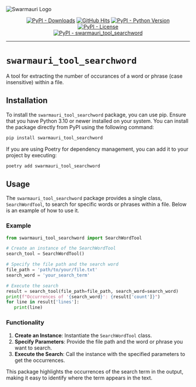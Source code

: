 <picture>
  <source media="(prefers-color-scheme: dark)"  srcset="https://res.cloudinary.com/dryedzrlo/image/upload/v1757724629/swarmauri_brand_frag_light_mg8cmd.png">
  <source media="(prefers-color-scheme: light)" srcset="https://res.cloudinary.com/dryedzrlo/image/upload/v1757724629/swarmauri_brand_frag_dark_tzjuja.png">
  <!-- Fallback below (see #2) -->
  <img alt="Swarmauri Logo" src="https://res.cloudinary.com/dryedzrlo/image/upload/v1757724629/swarmauri_brand_frag_dark_tzjuja.png">
</picture>

<p align="center">
    <a href="https://pypi.org/project/swarmauri_tool_searchword/">
        <img src="https://img.shields.io/pypi/dm/swarmauri_tool_searchword" alt="PyPI - Downloads"/></a>
    <a href="https://github.com/swarmauri/swarmauri-sdk/pkgs/pkgs/community/swarmauri_tool_searchword">
        <img src="https://hits.seeyoufarm.com/api/count/incr/badge.svg?url=https://github.com/swarmauri/swarmauri-sdk/pkgs/pkgs/community/swarmauri_tool_searchword&count_bg=%2379C83D&title_bg=%23555555&icon=&icon_color=%23E7E7E7&title=hits&edge_flat=false" alt="GitHub Hits"/></a>
    <a href="https://pypi.org/project/swarmauri/swarmauri_tool_searchword">
        <img src="https://img.shields.io/pypi/pyversions/swarmauri_tool_searchword" alt="PyPI - Python Version"/></a>
    <a href="https://pypi.org/project/swarmauri/swarmauri_tool_searchword">
        <img src="https://img.shields.io/pypi/l/swarmauri_tool_searchword" alt="PyPI - License"/></a>
    <br />
    <a href="https://pypi.org/project/swarmauri/swarmauri_tool_searchword">
        <img src="https://img.shields.io/pypi/v/swarmauri_tool_searchword?label=swarmauri_tool_searchword&color=green" alt="PyPI - swarmauri_tool_searchword"/></a>
</p>

---

# `swarmauri_tool_searchword`

A tool for extracting the number of occurances of a word or phrase (case insensitive) within a file. 

## Installation

To install the `swarmauri_tool_searchword` package, you can use pip. Ensure that you have Python 3.10 or newer installed on your system. You can install the package directly from PyPI using the following command:

```bash
pip install swarmauri_tool_searchword
```

If you are using Poetry for dependency management, you can add it to your project by executing:

```bash
poetry add swarmauri_tool_searchword
```

## Usage 

The `swarmauri_tool_searchword` package provides a single class, `SearchWordTool`, to search for specific words or phrases within a file. Below is an example of how to use it.

### Example

```python
from swarmauri_tool_searchword import SearchWordTool

# Create an instance of the SearchWordTool
search_tool = SearchWordTool()

# Specify the file path and the search word
file_path = 'path/to/your/file.txt'
search_word = 'your_search_term'

# Execute the search
result = search_tool(file_path=file_path, search_word=search_word)
print(f"Occurrences of '{search_word}': {result['count']}")
for line in result['lines']:
   print(line)

```

### Functionality

1. **Create an Instance**: Instantiate the `SearchWordTool` class.
2. **Specify Parameters**: Provide the file path and the word or phrase you want to search.
3. **Execute the Search**: Call the instance with the specified parameters to get the occurrences.

This package highlights the occurrences of the search term in the output, making it easy to identify where the term appears in the text.
